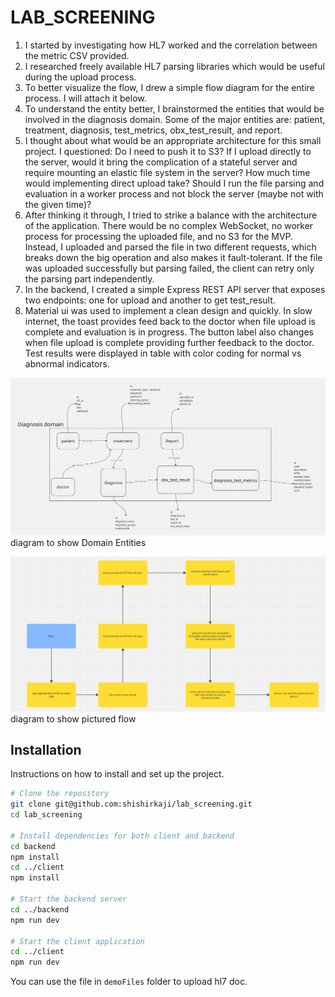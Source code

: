 # LAB_SCREENING

1. I started by investigating how HL7 worked and the correlation between the metric CSV provided.
2. I researched freely available HL7 parsing libraries which would be useful during the upload process.
3. To better visualize the flow, I drew a simple flow diagram for the entire process. I will attach it below.
4. To understand the entity better, I brainstormed the entities that would be involved in the diagnosis domain. Some of the major entities are: patient, treatment, diagnosis, test_metrics, obx_test_result, and report.
5. I thought about what would be an appropriate architecture for this small project. I questioned: Do I need to push it to S3? If I upload directly to the server, would it bring the complication of a stateful server and require mounting an elastic file system in the server? How much time would implementing direct upload take? Should I run the file parsing and evaluation in a worker process and not block the server (maybe not with the given time)?
6. After thinking it through, I tried to strike a balance with the architecture of the application. There would be no complex WebSocket, no worker process for processing the uploaded file, and no S3 for the MVP. Instead, I uploaded and parsed the file in two different requests, which breaks down the big operation and also makes it fault-tolerant. If the file was uploaded successfully but parsing failed, the client can retry only the parsing part independently.
7. In the backend, I created a simple Express REST API server that exposes two endpoints: one for upload and another to get test_result.
8. Material ui was used to implement a clean design and quickly. In slow internet, the toast provides feed back to the doctor when file upload is complete and evaluation is in progress. The button label also changes when file upload is complete providing further feedback to the doctor. Test results were displayed in table with color coding for normal vs abnormal indicators.

![alt text](image.png)
diagram to show Domain Entities

![alt text](image-1.png)
diagram to show pictured flow

## Installation

Instructions on how to install and set up the project.

```bash
# Clone the repository
git clone git@github.com:shishirkaji/lab_screening.git
cd lab_screening

# Install dependencies for both client and backend
cd backend
npm install
cd ../client
npm install

# Start the backend server
cd ../backend
npm run dev

# Start the client application
cd ../client
npm run dev
```

You can use the file in `demoFiles` folder to upload hl7 doc.
